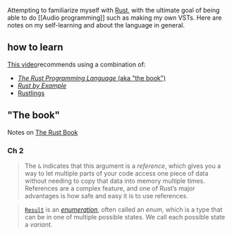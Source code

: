 Attempting to familiarize myself with [Rust](https://www.rust-lang.org/), with the ultimate goal of being able to do [[Audio programming]] such as making my own VSTs. Here are notes on my self-learning and about the language in general.

## how to learn

[This video](https://www.youtube.com/watch?v=2hXNd6x9sZs)recommends using a combination of:
- [*The Rust Programming Language* (aka "the book")](https://doc.rust-lang.org/stable/book/title-page.html)
- [*Rust by Example*](https://doc.rust-lang.org/stable/rust-by-example/)
- [Rustlings](https://github.com/rust-lang/rustlings)

## "The book"

Notes on [The Rust Book](https://doc.rust-lang.org/stable/book/title-page.html)

### Ch 2 

> The `&` indicates that this argument is a _reference_, which gives you a way to let multiple parts of your code access one piece of data without needing to copy that data into memory multiple times. References are a complex feature, and one of Rust’s major advantages is how safe and easy it is to use references.

> [`Result`](https://doc.rust-lang.org/stable/std/result/enum.Result.html) is an [_enumeration_](https://doc.rust-lang.org/stable/book/ch06-00-enums.html), often called an _enum_, which is a type that can be in one of multiple possible states. We call each possible state a _variant_.


